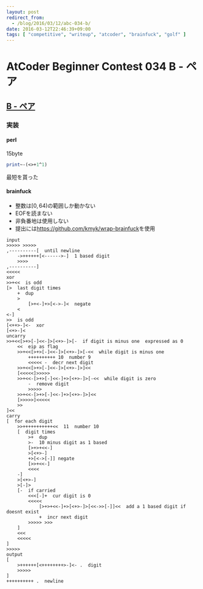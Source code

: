 ```yaml
---
layout: post
redirect_from:
  - /blog/2016/03/12/abc-034-b/
date: 2016-03-12T22:46:39+09:00
tags: [ "competitive", "writeup", "atcoder", "brainfuck", "golf" ]
---
```


# AtCoder Beginner Contest 034 B - ペア

## [B - ペア](https://beta.atcoder.jp/contests/abc034/tasks/abc034_b)

### 実装

#### perl

15byte

``` perl
print~-(<>+1^1)
```

最短を貰った

#### brainfuck

-   整数は$[0, 64)$の範囲しか動かない
-   EOFを読まない
-   非負番地は使用しない
-   提出には<https://github.com/kmyk/wrap-brainfuck>を使用

``` brainfuck
input
>>>>> >>>>>
,----------[  until newline
    ->++++++[<------>-]  1 based digit
    >>>>
,----------]
<<<<<
xor
>>+<<  is odd
[>  last digit times
    +  dup
    >
        [>+<-]+>[<->-]<  negate
    <
<-]
>>  is odd
[<++>-]<-  xor
[<+>-]<
uncarry
>>+<<[>+>[-]<<-]>[<+>-]>[-  if digit is minus one  expressed as 0
    <<  eip as flag
    >>+<<[>+>[-]<<-]>[<+>-]>[-<<  while digit is minus one
        ++++++++++ 10  number 9
        <<<<< -  decr next digit
    >>+<<[>+>[-]<<-]>[<+>-]>]<<
    [<<<<<]>>>>>
    >>+<<-[>+>[-]<<-]+>[<+>-]>[-<<  while digit is zero
        -  remove digit
        >>>>>
    >>+<<-[>+>[-]<<-]+>[<+>-]>]<<
    [>>>>>]<<<<<
    >>
]<<
carry
[  for each digit
    >>+++++++++++<<  11  number 10
    [  digit times
        >+  dup
        >-  10 minus digit as 1 based
        [>+>+<<-]
        >[<+>-]
        +>[<->[-]] negate
        [>>+<<-]
        <<<<
    -]
    >[<+>-]
    >[-]>
    [-  if carried
        <<<[-]+  cur digit is 0
        <<<<<
            [>+>+<<-]+>[<+>-]>[<<->>[-]]<<  add a 1 based digit if doesnt exist
            +  incr next digit
        >>>>> >>>
    ]
    <<<
    <<<<<
]
>>>>>
output
[
    >++++++[<++++++++>-]<- .  digit
    >>>>>
]
++++++++++ .  newline
```
